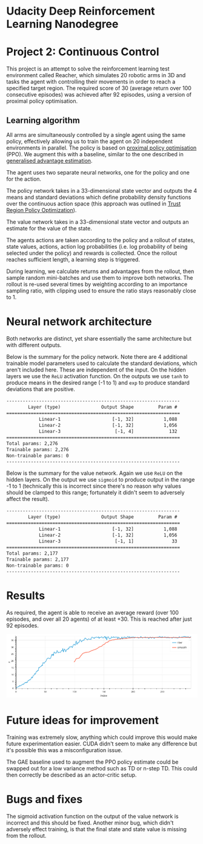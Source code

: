 # Udacity Deep Reinforcement Learning Nanodegree
# Project 2: Continuous Control

This project is an attempt to solve the reinforcement learning test environment called Reacher, which simulates 20 robotic arms in 3D and tasks the agent with controlling their movements in order to reach a specified target region. The required score of 30 (average return over 100 consecutive episodes) was achieved after 92 episodes, using a version of proximal policy optimisation.


## Learning algorithm

All arms are simultaneously controlled by a single agent using the same policy, effectively allowing us to train the agent on 20 independent environments in parallel. The policy is based on [proximal policy optimisation](https://arxiv.org/abs/1707.06347) (PPO). We augment this with a baseline, similar to the one described in [generalised advantage estimation](https://arxiv.org/abs/1506.02438).

The agent uses two separate neural networks, one for the policy and one for the action.

The policy network takes in a 33-dimensional state vector and outputs the 4 means and standard deviations which define probability density functions over the continuous action space (this approach was outlined in [Trust Region Policy Optimization](https://arxiv.org/abs/1502.05477)).

The value network takes in a 33-dimensional state vector and outputs an estimate for the value of the state.

The agents actions are taken according to the policy and a rollout of states, state values, actions, action log probabilities (i.e. log probability of being selected under the policy) and rewards is collected. Once the rollout reaches sufficient length, a learning step is triggered.

During learning, we calculate returns and advantages from the rollout, then sample random mini-batches and use them to improve both networks. The rollout is re-used several times by weighting according to an importance sampling ratio, with clipping used to ensure the ratio stays reasonably close to 1.


# Neural network architecture

Both networks are distinct, yet share essentially the same architecture but with different outputs.

Below is the summary for the policy network. Note there are 4 additional trainable model parameters used to calculate the standard deviations, which aren't included here. These are independent of the input. On the hidden layers we use the `ReLU` activation function. On the outputs we use `tanh` to produce means in the desired range (-1 to 1) and `exp` to produce standard deviations that are positive.

    ----------------------------------------------------------------
            Layer (type)               Output Shape         Param #
    ================================================================
                Linear-1                   [-1, 32]           1,088
                Linear-2                   [-1, 32]           1,056
                Linear-3                    [-1, 4]             132
    ================================================================
    Total params: 2,276
    Trainable params: 2,276
    Non-trainable params: 0
    ----------------------------------------------------------------

Below is the summary for the value network. Again we use `ReLU` on the hidden layers. On the output we use `sigmoid` to produce output in the range -1 to 1 (technically this is incorrect since there's no reason why values should be clamped to this range; fortunately it didn't seem to adversely affect the result).

    ----------------------------------------------------------------
            Layer (type)               Output Shape         Param #
    ================================================================
                Linear-1                   [-1, 32]           1,088
                Linear-2                   [-1, 32]           1,056
                Linear-3                    [-1, 1]              33
    ================================================================
    Total params: 2,177
    Trainable params: 2,177
    Non-trainable params: 0
    ----------------------------------------------------------------


# Results

As required, the agent is able to receive an average reward (over 100 episodes, and over all 20 agents) of at least +30. This is reached after just 92 episodes.

![Reward Graph of PPO](https://github.com/chris838/reacher/blob/master/ppo-reacher.png)



# Future ideas for improvement

Training was extremely slow, anything which could improve this would make future experimentation easier. CUDA didn't seem to make any difference but it's possible this was a misconfiguration issue.

The GAE baseline used to augment the PPO policy estimate could be swapped out for a low variance method such as TD or n-step TD. This could then correctly be described as an actor-critic setup.


# Bugs and fixes

The sigmoid activation function on the output of the value network is incorrect and this should be fixed. Another minor bug, which didn't adversely effect training, is that the final state and state value is missing from the rollout.
